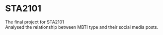 # STA2101
The final project for STA2101   
Analysed the relationship between MBTI type and their social media posts.
